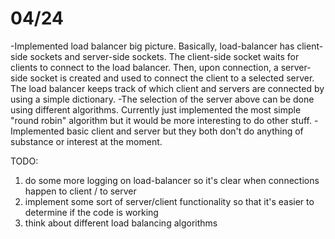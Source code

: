 # 04/24
-Implemented load balancer big picture. Basically, load-balancer has client-side sockets and server-side sockets. The client-side socket waits for clients to connect to the load balancer. Then, upon connection, a server-side socket is created and used to connect the client to a selected server. The load balancer keeps track of which client and servers are connected by using a simple dictionary.
-The selection of the server above can be done using different algorithms. Currently just implemented the most simple "round robin" algorithm but it would be more interesting to do other stuff.
-Implemented basic client and server but they both don't do anything of substance or interest at the moment.

TODO:
1. do some more logging on load-balancer so it's clear when connections happen to client / to server
2. implement some sort of server/client functionality so that it's easier to determine if the code is working
3. think about different load balancing algorithms
